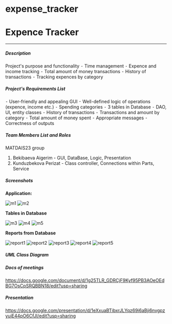 # expense_tracker

# Expence Tracker
____
##### Description 
Project's purpose and functionality
 ⁃ Time management 
 ⁃ Expence and income tracking
 ⁃ Total amount of money transactions 
 ⁃ History of transactions 
 ⁃ Tracking expences by category 

##### Project's Requirements List
 ⁃ User-friendly and appealing GUI 
 ⁃ Well-defined logic of operations (expence, income etc.)
 ⁃ Spending categories 
 ⁃ 3 tables in Database
 ⁃ DAO, UI, entity classes
 ⁃ History of transactions 
 ⁃ Transactions and amount by category
 ⁃ Total amount of money spent
 ⁃ Appropriate messages 
 ⁃ Correctness of outputs

##### Team Members List and Roles
MATDAIS23 group
 1. Bekibaeva Aigerim - GUI, DataBase, Logic, Presentation
 2. Kunduzbekova Perizat - Class controller, Connections within Parts, Service

##### Screenshots
**Application:**

![m1](https://github.com/user-attachments/assets/33366cd6-00a6-481f-a260-2fad87ef6ee4)
![m2](https://github.com/user-attachments/assets/8d4c1023-20fe-4a4a-a329-a0ee9e5a845c)

**Tables in Database**

![m3](https://github.com/user-attachments/assets/b164c217-f846-4c9d-abd2-794a7756e2dc)
![m4](https://github.com/user-attachments/assets/375e7112-ce3c-456b-ae0f-a92680611b18)
![m5](https://github.com/user-attachments/assets/99a52f5c-6f2e-4227-be85-e4602e16a7fa)

**Reports from Database**

![report1](https://github.com/user-attachments/assets/92106966-1591-42f9-9b74-763ddba473de)
![report2](https://github.com/user-attachments/assets/10362247-4f62-4c13-8f7e-83792c85656c)
![report3](https://github.com/user-attachments/assets/44b0e901-3079-44a7-af58-388be633dd93)
![report4](https://github.com/user-attachments/assets/a29cb429-d750-4991-ac84-105cc5cb2d3c)
![report5](https://github.com/user-attachments/assets/8e11bfa0-7205-4a5f-a6e7-d80daf815bd1)



##### UML Class Diagram


##### Docs of meetings 
https://docs.google.com/document/d/1g25TLR_GDRCjF9Kyf95PB3AOeOEdBG7OsCpSRQBBN18/edit?usp=sharing

##### Presentation
https://docs.google.com/presentation/d/1eXxuaBTibxrJLYqz69i6aBji6nvgpzyujE44pO6CfJI/edit?usp=sharing
